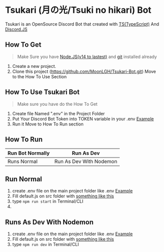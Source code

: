# Tsukari (月の光/Tsuki no hikari) Bot
Tsukari is an OpenSource Discord Bot that created with [TS(TypeScript)](https://www.typescriptlang.org/) And [Discord.JS](https://discord.js.org/)

## How To Get
> Make Sure you have [Node.JS(v14 to lastest)](https://nodejs.dev) and [git](https://git-scm.com/) installed already
1.  Create a new project.
2.  Clone this project (https://github.com/MoonLGH/Tsukari-Bot.git)
Move to the How To Use Section

## How To Use Tsukari Bot
> Make sure you have do the How To Get
 1. Create file Named ".env" in the Project Folder
 2. Put Your Discord Bot Token into TOKEN variable in your .env [Example](https://github.com/MoonLGH/Tsukari-Bot/blob/main/examples/.env.example)
 3. Run it
Move to How To Run section

## How To Run
|Run Bot Normally|Run As Dev|
|--|--|
|Runs Normal| Run As Dev With Nodemon |

## Run Normal

 1. create .env file on the main project folder like .env [Example](https://github.com/MoonLGH/Tsukari-Bot/blob/main/examples/.env.example)
 2. Fill default.js on src folder with [something like this](https://github.com/MoonLGH/Tsukari-Bot/blob/main/examples/default.js)
 3. type `npm run start` in Terminal/CLI
 4. 
## Runs As Dev With Nodemon
 1. create .env file on the main project folder like .env [Example](https://github.com/MoonLGH/Tsukari-Bot/blob/main/examples/.dev.env.example)
 2. Fill default.js on src folder with [something like this](https://github.com/MoonLGH/Tsukari-Bot/blob/main/examples/default.js)
 3. type `npm run dev` in Terminal/CLI
